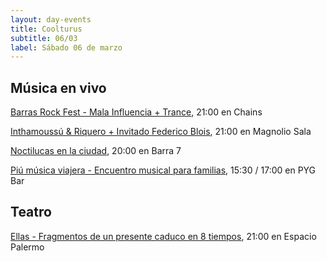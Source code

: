 ```yaml
---
layout: day-events
title: Coolturus
subtitle: 06/03
label: Sábado 06 de marzo
---
```


## Música en vivo

[Barras Rock Fest - Mala Influencia + Trance](https://instagram.com/chains_disco?igshid=1dp7lgcxxx99t), 21:00 en Chains

[Inthamoussú & Riquero + Invitado Federico Blois](https://magnoliosala.uy/evento/inthamoussu--riquero_1), 21:00 en Magnolio Sala

[Noctilucas en la ciudad](https://instagram.com/barrasie7?igshid=1ty1rr36razw3), 20:00 en Barra 7

[Piú música viajera - Encuentro musical para familias](https://instagram.com/pygbar?igshid=v0vxh7zot18p), 15:30 / 17:00 en PYG Bar

## Teatro

[Ellas - Fragmentos de un presente caduco en 8 tiempos](https://instagram.com/salaespaciopalermo?igshid=1bmb3d8brkyad), 21:00 en Espacio Palermo
